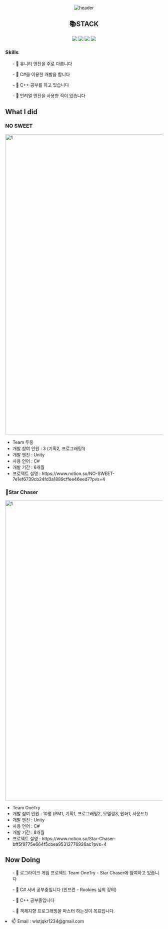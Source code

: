 <div align="center">
  
![header](https://capsule-render.vercel.app/api?type=transparent&text=Jinsso_Portfolio&fontColor=946CEE)


<h2>📚STACK</h2> 
<img src="https://img.shields.io/badge/Unity-000000?style=for-the-badge&logo=unity&logoColor=white">
<img src="https://img.shields.io/badge/Unreal-0E1128?style=for-the-badge&logo=unrealengine&logoColor=white">
<img src="https://img.shields.io/badge/Csharp-99CC00?style=for-the-badge&logo=sharp&logoColor=white">
<img src="https://img.shields.io/badge/C++-00599C?style=for-the-badge&logo=cplusplus&logoColor=white">
</div>

<h3>Skills</h3>
<ul>- 🔭 유니티 엔진을 주로 다룹니다</ul>
<ul>- 🔭 C#을 이용한 개발을 합니다</ul>
<ul>- 🤔 C++ 공부를 하고 있습니다</ul>
<ul>- 🤔 언리얼 엔진을 사용한 적이 있습니다</ul>

<h2>What I did</h2>
<h3>NO SWEET</h3>

<img width="960" alt="1" src="https://github.com/jinsso2/jinsso2/assets/80314460/a1acaaa6-8420-49c5-9561-7a4358591a6b">
<ul>
<li>Team 두뭉</li>
<li>개발 참여 인원 : 3 (기획2, 프로그래밍1)</li>
<li>개발 엔진 : Unity</li>
<li>사용 언어 : C#</li>
<li>개발 기간 : 6개월</li>
<li>프로젝트 설명 : https://www.notion.so/NO-SWEET-7e1ef6739cb24fd3a1889cffee46eed7?pvs=4</li>
</ul>

<h3>🌠Star Chaser</h3>
<img width="960" alt="1" src=https://github.com/jinsso2/jinsso2/assets/80314460/789db611-ee53-49ea-b890-8a4b5e05c2fa)>

<ul>
<li>Team OneTry</li>
<li>개발 참여 인원 : 10명 (PM1, 기획1, 프로그래밍2, 모델링3, 원화1, 사운드1)</li>
<li>개발 엔진 : Unity</li>
<li>사용 언어 : C#</li>
<li>개발 기간 : 8개월</li>
<li>프로젝트 설명 : https://www.notion.so/Star-Chaser-bff5f9775e664f5cbea95312776926ac?pvs=4</li>
</ul>

<h2>Now Doing</h2>
<ul>- 👯 로그라이크 게임 프로젝트 Team OneTry - Star Chaser에 참여하고 있습니다</ul>
<ul>- 🌱 C# 서버 공부중입니다 (인프런 - Rookies 님의 강의)</ul>
<ul>- 🌱 C++ 공부중입니다</ul>
<ul>- 🌱 객체지향 프로그래밍을 마스터 하는것이 목표입니다.</ul>



<li>📫 Email : wlstjqkr1234@gmail.com</li>


